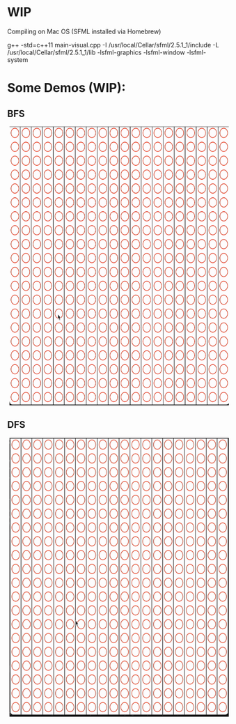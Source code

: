# WIP


Compiling on Mac OS (SFML installed via Homebrew)

g++ -std=c++11 main-visual.cpp -I /usr/local/Cellar/sfml/2.5.1_1/include -L /usr/local/Cellar/sfml/2.5.1_1/lib -lsfml-graphics -lsfml-window -lsfml-system




# Some Demos (WIP):

## BFS

<img src="demos/bfs-demo.gif" width=640 height = 640 hspace = 5/>

## DFS

<img src="demos/dfs-demo.gif" width=640 height = 640 hspace = 5/>
